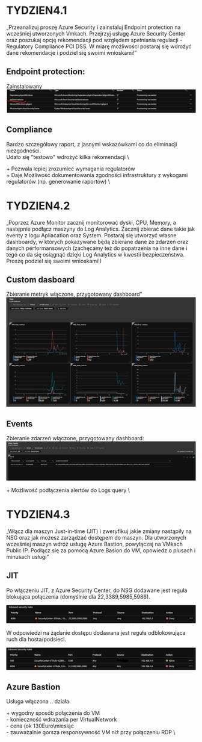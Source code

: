 # TYDZIEN4.1
„Przeanalizuj proszę Azure Security i zainstaluj Endpoint protection na wcześniej utworzonych Vmkach. Przejrzyj usługę Azure Security Center oraz poszukaj opcję rekomendacji pod względem spełniania regulacji - Regulatory Compliance PCI DSS. W miarę możliwości postaraj się wdrożyć dane rekomendacje i podziel się swoimi wnioskami!”

## Endpoint protection:

Zainstalowany \
![Installed Endpoint protection](https://github.com/Rezun79/SzkolaChmury/blob/master/homework/week_4/Images/Endpoint_protection.jpg)

## Compliance

Bardzo szczegółowy raport, z jasnymi wskazówkami co do eliminacji niezgodności. \
Udało się "testowo" wdrożyć kilka rekomendacji \

\+ Pozwala lepiej zrozumieć wymagania regulatorów \
\+ Daje Możliwość dokumentowania zgodności infrastruktury z wykogami regulatorów (np. generowanie raportów) \


# TYDZIEN4.2
„Poprzez Azure Monitor zacznij monitorować dyski, CPU, Memory, a następnie podłącz maszyny do Log Analytics. Zacznij zbierać dane takie jak eventy z logu Apliacation oraz System. Postaraj się utworzyć własne dashboardy, w których pokazywane będą zbierane dane ze zdarzeń oraz danych performansowych (zachęcamy też do popatrzenia na inne dane i tego co da się osiągnąć dzięki Log Analytics w kwestii bezpieczeństwa. Proszę podziel się swoimi wnioskami!)

## Custom dasboard

Zbieranie metryk włączone, przygotowany dashboard" \
![Dashboard](https://github.com/Rezun79/SzkolaChmury/blob/master/homework/week_4/Images/Dashboard.jpg)

## Events

Zbieranie zdarzeń włączone, przygotowany dashboard: \
![Events](https://github.com/Rezun79/SzkolaChmury/blob/master/homework/week_4/Images/Events.jpg)

\+ Możliwość podłączenia alertów do Logs query \


# TYDZIEN4.3
„Włącz dla maszyn Just-in-time (JIT) i zweryfikuj jakie zmiany nastąpiły na NSG oraz jak możesz zarządzać dostępem do maszyn. Dla utworzonych wcześniej maszyn wdróż usługę Azure Bastion, powyłączaj na VMkach Public IP. Podłącz się za pomocą Azure Basion do VM, opowiedz o plusach i minusach usługi”


## JIT
Po włączeniu JIT, z Azure Security Center, do NSG dodawane jest reguła blokująca połączenia (domyślnie dla 22,3389,5985,5986).

![JIT NSG](https://github.com/Rezun79/SzkolaChmury/blob/master/homework/week_4/Images/JIT.jpg)

W odpowiedzi na żądanie dostępu dodawana jest reguła odblokowująca ruch dla hosta/podsieci.

![JIT NSG Allow](https://github.com/Rezun79/SzkolaChmury/blob/master/homework/week_4/Images/JIT_Allow.jpg)


## Azure Bastion
Usługa włączona .. działa.

\+ wygodny sposób połączenia do VM \
\- konieczność wdrażania per VirtualNetwork \
\- cena (ok 130Euro\\miesiąc \
\- zauważalnie gorsza responsywność VM niż przy połączeniu RDP \
